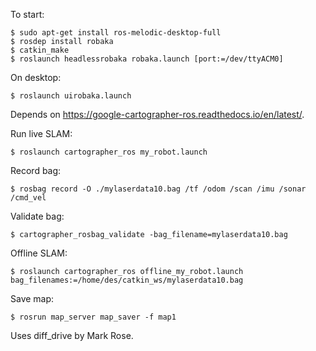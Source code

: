 To start:
```
$ sudo apt-get install ros-melodic-desktop-full
$ rosdep install robaka
$ catkin_make
$ roslaunch headlessrobaka robaka.launch [port:=/dev/ttyACM0]
```

On desktop:
```
$ roslaunch uirobaka.launch
```

Depends on https://google-cartographer-ros.readthedocs.io/en/latest/.

Run live SLAM:
```
$ roslaunch cartographer_ros my_robot.launch
```

Record bag:
```
$ rosbag record -O ./mylaserdata10.bag /tf /odom /scan /imu /sonar /cmd_vel
```

Validate bag:
```
$ cartographer_rosbag_validate -bag_filename=mylaserdata10.bag
```

Offline SLAM:
```
$ roslaunch cartographer_ros offline_my_robot.launch bag_filenames:=/home/des/catkin_ws/mylaserdata10.bag
```

Save map:
```
$ rosrun map_server map_saver -f map1
```


Uses diff_drive by Mark Rose.
